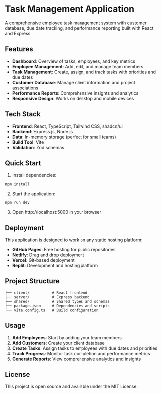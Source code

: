 # Task Management Application

A comprehensive employee task management system with customer database, due date tracking, and performance reporting built with React and Express.

## Features

- **Dashboard**: Overview of tasks, employees, and key metrics
- **Employee Management**: Add, edit, and manage team members
- **Task Management**: Create, assign, and track tasks with priorities and due dates
- **Customer Database**: Manage client information and project associations
- **Performance Reports**: Comprehensive insights and analytics
- **Responsive Design**: Works on desktop and mobile devices

## Tech Stack

- **Frontend**: React, TypeScript, Tailwind CSS, shadcn/ui
- **Backend**: Express.js, Node.js
- **Data**: In-memory storage (perfect for small teams)
- **Build Tool**: Vite
- **Validation**: Zod schemas

## Quick Start

1. Install dependencies:
```bash
npm install
```

2. Start the application:
```bash
npm run dev
```

3. Open http://localhost:5000 in your browser

## Deployment

This application is designed to work on any static hosting platform:

- **GitHub Pages**: Free hosting for public repositories
- **Netlify**: Drag and drop deployment
- **Vercel**: Git-based deployment
- **Replit**: Development and hosting platform

## Project Structure

```
├── client/          # React frontend
├── server/          # Express backend  
├── shared/          # Shared types and schemas
├── package.json     # Dependencies and scripts
└── vite.config.ts   # Build configuration
```

## Usage

1. **Add Employees**: Start by adding your team members
2. **Add Customers**: Create your client database
3. **Create Tasks**: Assign tasks to employees with due dates and priorities
4. **Track Progress**: Monitor task completion and performance metrics
5. **Generate Reports**: View comprehensive analytics and insights

## License

This project is open source and available under the MIT License.